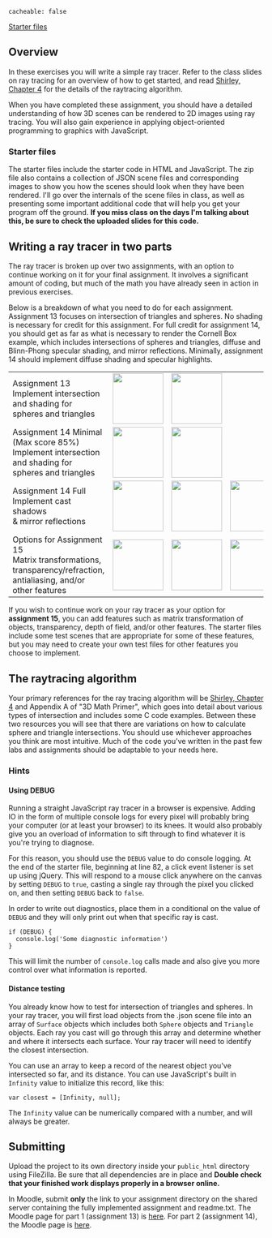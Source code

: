 ```
cacheable: false
```

[Starter files](/~tmullen/secure/f17cg/cs315-hw13-14.zip)


## Overview

In these exercises you will write a simple ray tracer. Refer to the class slides on ray tracing for an overview of how to get started, and read [Shirley, Chapter 4](https://moodle.pugetsound.edu/moodle/mod/resource/view.php?id=340286) for the details of the raytracing algorithm.

When you have completed these assignment, you should have a detailed understanding of how 3D scenes can be rendered to 2D images using ray tracing. You will also gain experience in applying object-oriented programming to graphics with JavaScript.

### Starter files

The starter files include the starter code in HTML and JavaScript. The zip file also contains a collection of JSON scene files and corresponding images to show you how the scenes should look when they have been rendered. I'll go over the internals of the scene files in class, as well as presenting some important additional code that will help you get your program off the ground. **If you miss class on the days I'm talking about this, be sure to check the uploaded slides for this code.**

## Writing a ray tracer in two parts

The ray tracer is broken up over two assignments, with an option to continue working on it for your final assignment. It involves a significant amount of coding, but much of the math you have already seen in action in previous exercises. 

Below is a breakdown of what you need to do for each assignment. Assignment 13 focuses on intersection of triangles and spheres. No shading is necessary for credit for this assignment. For full credit for assignment 14, you should get as far as what is necessary to render the Cornell Box example, which includes intersections of spheres and triangles, diffuse and Blinn-Phong specular shading, and mirror reflections. Minimally, assignment 14 should implement diffuse shading and specular highlights. 

<table class="center noborder pad">
<tr>
  <td>Assignment 13 <br> Implement intersection and shading for spheres and triangles</td>
  <td><img style="height:100px" src="/~tmullen/images/cg/examples/SphereTest.png"></td>
  <td><img style="height:100px" src="/~tmullen/images/cg/examples/TriangleTest.png"></td>
</tr>
<tr>
  <td>Assignment 14 Minimal (Max score 85%)<br> Implement intersection and shading for spheres and triangles</td>
  <td><img style="height:100px" src="/~tmullen/images/cg/examples/SphereShadingTest1.png"></td>
  <td><img style="height:100px" src="/~tmullen/images/cg/examples/TriangleShadingTest.png"></td>
</tr>
<tr>
  <td>Assignment 14 Full<br> Implement cast shadows<br>& mirror reflections</td>
  <td><img style="height:100px" src="/~tmullen/images/cg/examples/ShadowTest1.png"></td>
  <td><img style="height:100px" src="/~tmullen/images/cg/examples/ShadowTest2.png"></td>
  <td><img style="height:100px" src="/~tmullen/images/cg/examples/CornellBox.png"></td>
</tr>
  <td>Options for Assignment 15<br>Matrix transformations, transparency/refraction,
  antialiasing, and/or other features </td>
  <td><img style="height:100px" src="/~tmullen/images/cg/examples/FullTest.png"></td>
  <td><img style="height:100px" src="/~tmullen/images/cg/examples/RecursiveTest.png"></td>
  <td><img style="height:100px" src="/~tmullen/images/cg/examples/TransformationTest.png"></td>
  <td>Custom demo of feature<br>(E.g. transparency, etc)</td>
<tr>
</tr>
</table>


If you wish to continue work on your ray tracer as your option for **assignment 15**, you can add features such as matrix transformation of objects, transparency, depth of field, and/or other features. The starter files include some test scenes that are appropriate for some of these features, but you may need to create your own test files for other features you choose to implement. 

## The raytracing algorithm

Your primary references for the ray tracing algorithm will be [Shirley, Chapter 4](https://moodle.pugetsound.edu/moodle/mod/resource/view.php?id=340286) and Appendix A of "3D Math Primer", which goes into detail about various types of intersection and includes some C code examples. Between these two resources you will see that there are variations on how to calculate sphere and triangle intersections. You should use whichever approaches you think are most intuitive. Much of the code you've written in the past few labs and assignments should be adaptable to your needs here. 

### Hints

#### Using DEBUG

Running a straight JavaScript ray tracer in a browser is expensive. Adding IO in the form of multiple console logs for every pixel will probably bring your computer (or at least your browser) to its knees. It would also probably give you an overload of information to sift through to find whatever it is you're trying to diagnose. 

For this reason, you should use the `DEBUG` value to do console logging. At the end of the starter file, beginning at line 82, a click event listener is set up using jQuery. This will respond to a mouse click anywhere on the canvas by setting `DEBUG` to `true`, casting a single ray through the pixel you clicked on, and then setting `DEBUG` back to `false`. 

In order to write out diagnostics, place them in a conditional on the value of `DEBUG` and they will only print out when that specific ray is cast.

    if (DEBUG) {
      console.log('Some diagnostic information')
    }

This will limit the number of `console.log` calls made and also give you more control over what information is reported.

#### Distance testing

You already know how to test for intersection of triangles and spheres. In your ray tracer, you will first load objects from the .json scene file into an array of `Surface` objects which includes both `Sphere` objects and `Triangle` objects. Each ray you cast will go through this array and determine whether and where it intersects each surface. Your ray tracer will need to identify the closest intersection. 

You can use an array to keep a record of the nearest object you've intersected so far, and its distance. You can use JavaScript's built in `Infinity` value to initialize this record, like this:

    var closest = [Infinity, null];

The `Infinity` value can be numerically compared with a number, and will always be greater. 


## Submitting

Upload the project to its own directory inside your `public_html` directory using FileZilla. Be sure that all dependencies are in place and **Double check that your finished work displays properly in a browser online.** 

In Moodle, submit **only** the link to your assignment directory on the shared server containing the fully implemented assignment and readme.txt.
The Moodle page for part 1 (assignment 13) is [here](https://moodle.pugetsound.edu/moodle/mod/assign/view.php?id=408141). For part 2 (assignment 14), the Moodle page is [here](https://moodle.pugetsound.edu/moodle/mod/assign/view.php?id=408142).